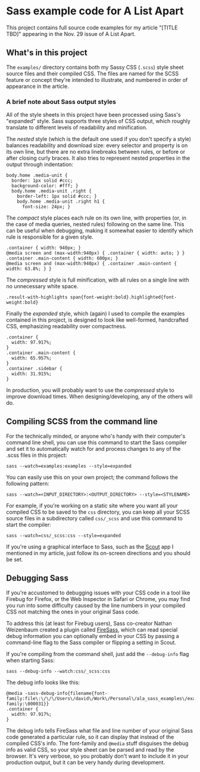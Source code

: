 # Sass example code for A List Apart

This project contains full source code examples for my article "[TITLE TBD]" appearing in the Nov. 29 issue of A List Apart.

## What's in this project

The `examples/` directory contains both my Sassy CSS (`.scss`) style sheet source files and their compiled CSS. The files are named for the SCSS feature or concept they're intended to illustrate, and numbered in order of appearance in the article.

### A brief note about Sass output styles

All of the style sheets in this project have been processed using Sass's "expanded" style. Sass supports three styles of CSS output, which roughly translate to different levels of readability and minification.

The _nested_ style (which is the default one used if you don't specify a style) balances readability and download size: every selector and property is on its own line, but there are no extra linebreaks between rules, or before or after closing curly braces. It also tries to represent nested properties in the output through indentation:

    body.home .media-unit {
      border: 1px solid #ccc;
      background-color: #fff; }
      body.home .media-unit .right {
        border-left: 1px solid #ccc; }
        body.home .media-unit .right h1 {
          font-size: 24px; }

The _compact_ style places each rule on its own line, with properties (or, in the case of media queries, nested rules) following on the same line. This can be useful when debugging, making it somewhat easier to identify which rule is responsible for a given style.

    .container { width: 940px; }
    @media screen and (max-width:940px) { .container { width: auto; } }
    .container .main-content { width: 600px; }
    @media screen and (max-width:940px) { .container .main-content { width: 63.8%; } }

The _compressed_ style is full minification, with all rules on a single line with no unnecessary white space.

    .result-with-highlights span{font-weight:bold}.highlighted{font-weight:bold}

Finally the _expanded_ style, which (again) I used to compile the examples contained in this project, is designed to look like well-formed, handcrafted CSS, emphasizing readability over compactness.

    .container {
      width: 97.917%;
    }
    .container .main-content {
      width: 65.957%;
    }
    .container .sidebar {
      width: 31.915%;
    }

In production, you will probably want to use the _compressed_ style to improve download times. When designing/developing, any of the others will do.

## Compiling SCSS from the command line

For the technically minded, or anyone who's handy with their computer's command line shell, you can use this command to start the Sass compiler and set it to automatically watch for and process changes to any of the .scss files in this project:

    sass --watch=examples:examples --style=expanded
    
You can easily use this on your own project; the command follows the following pattern:

    sass --watch=<INPUT_DIRECTORY>:<OUTPUT_DIRECTORY> --style=<STYLENAME>

For example, if you're working on a static site where you want all your compiled CSS to be saved to the `css` directory, you can keep all your SCSS source files in a subdirectory called `css/_scss` and use this command to start the compiler:

    sass --watch=css/_scss:css --style=expanded

If you're using a graphical interface to Sass, such as the [Scout](http://scout-app.com) app I mentioned in my article, just follow its on-screen directions and you should be set.

## Debugging Sass

If you're accustomed to debugging issues with your CSS code in a tool like Firebug for Firefox, or the Web Inspector in Safari or Chrome, you may find you run into some difficulty caused by the line numbers in your compiled CSS not matching the ones in your original Sass code.

To address this (at least for Firebug users), Sass co-creator Nathan Weizenbaum created a plugin called [FireSass](https://addons.mozilla.org/en-US/firefox/addon/firesass-for-firebug/), which can read special debug information you can optionally embed in your CSS by passing a command-line flag to the Sass compiler or flipping a setting in Scout.

If you're compiling from the command shell, just add the `--debug-info` flag when starting Sass:

    sass --debug-info --watch:css/_scss:css

The debug info looks like this:

    @media -sass-debug-info{filename{font-family:file\:\/\/\/Users\/david\/Work\/Personal\/ala_sass_examples\/examples\/08_fluid_layout\.scss}line{font-family:\000031}}
    .container {
      width: 97.917%;
    }

The debug info tells FireSass what file and line number of your original Sass code generated a particular rule, so it can display that instead of the compiled CSS's info. The font-family and `@media` stuff disguises the debug info as valid CSS, so your style sheet can be parsed and read by the browser. It's very verbose, so you probably don't want to include it in your production output, but it can be very handy during development.

